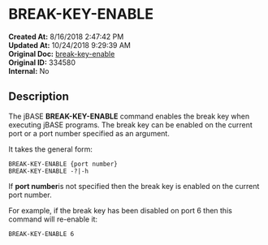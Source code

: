 # BREAK-KEY-ENABLE

**Created At:** 8/16/2018 2:47:42 PM  
**Updated At:** 10/24/2018 9:29:39 AM  
**Original Doc:** [break-key-enable](https://docs.jbase.com/46963-utilities/break-key-enable)  
**Original ID:** 334580  
**Internal:** No  


## Description 

The jBASE **BREAK-KEY-ENABLE** command enables the break key when executing jBASE programs. The break key can be enabled on the current port or a port number specified as an argument.

It takes the general form:

```
BREAK-KEY-ENABLE {port number}
BREAK-KEY-ENABLE -?|-h
```

If **port number**is not specified then the break key is enabled on the current port number.

For example, if the break key has been disabled on port 6 then this command will re-enable it:

```
BREAK-KEY-ENABLE 6
```


